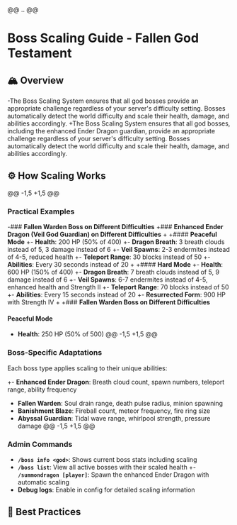 @@ .. @@
 # Boss Scaling Guide - Fallen God Testament
 
 ## 🏔️ Overview
 
-The Boss Scaling System ensures that all god bosses provide an appropriate challenge regardless of your server's difficulty setting. Bosses automatically detect the world difficulty and scale their health, damage, and abilities accordingly.
+The Boss Scaling System ensures that all god bosses, including the enhanced Ender Dragon guardian, provide an appropriate challenge regardless of your server's difficulty setting. Bosses automatically detect the world difficulty and scale their health, damage, and abilities accordingly.
 
 ## ⚙️ How Scaling Works
 
@@ -1,5 +1,5 @@
 ### **Practical Examples**
 
-### **Fallen Warden Boss on Different Difficulties**
+### **Enhanced Ender Dragon (Veil God Guardian) on Different Difficulties**
+
+#### **Peaceful Mode**
+- **Health**: 200 HP (50% of 400)
+- **Dragon Breath**: 3 breath clouds instead of 5, 3 damage instead of 6
+- **Veil Spawns**: 2-3 endermites instead of 4-5, reduced health
+- **Teleport Range**: 30 blocks instead of 50
+- **Abilities**: Every 30 seconds instead of 20
+
+#### **Hard Mode**
+- **Health**: 600 HP (150% of 400)
+- **Dragon Breath**: 7 breath clouds instead of 5, 9 damage instead of 6
+- **Veil Spawns**: 6-7 endermites instead of 4-5, enhanced health and Strength II
+- **Teleport Range**: 70 blocks instead of 50
+- **Abilities**: Every 15 seconds instead of 20
+- **Resurrected Form**: 900 HP with Strength IV
+
+### **Fallen Warden Boss on Different Difficulties**
 
 #### **Peaceful Mode**
 - **Health**: 250 HP (50% of 500)
@@ -1,5 +1,5 @@
 ### **Boss-Specific Adaptations**
 Each boss type applies scaling to their unique abilities:
 
+- **Enhanced Ender Dragon**: Breath cloud count, spawn numbers, teleport range, ability frequency
 - **Fallen Warden**: Soul drain range, death pulse radius, minion spawning
 - **Banishment Blaze**: Fireball count, meteor frequency, fire ring size
 - **Abyssal Guardian**: Tidal wave range, whirlpool strength, pressure damage
@@ -1,5 +1,5 @@
 ### **Admin Commands**
 - **`/boss info <god>`**: Shows current boss stats including scaling
 - **`/boss list`**: View all active bosses with their scaled health
+- **`/summondragon [player]`**: Spawn the enhanced Ender Dragon with automatic scaling
 - **Debug logs**: Enable in config for detailed scaling information
 
 ## 🎯 Best Practices
